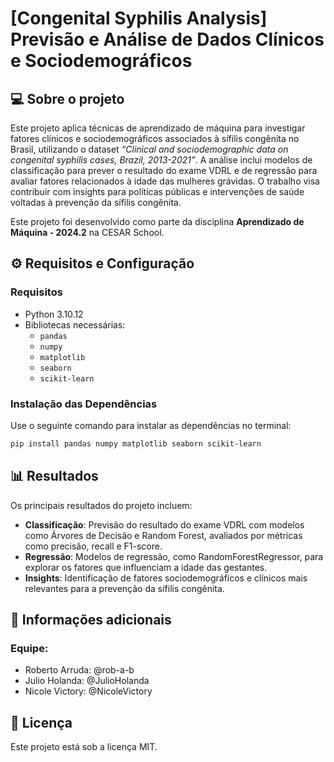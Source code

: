 # [Congenital Syphilis Analysis] Previsão e Análise de Dados Clínicos e Sociodemográficos  

## 💻 Sobre o projeto  
Este projeto aplica técnicas de aprendizado de máquina para investigar fatores clínicos e sociodemográficos associados à sífilis congênita no Brasil, utilizando o dataset *“Clinical and sociodemographic data on congenital syphilis cases, Brazil, 2013-2021”*. A análise inclui modelos de classificação para prever o resultado do exame VDRL e de regressão para avaliar fatores relacionados à idade das mulheres grávidas. O trabalho visa contribuir com insights para políticas públicas e intervenções de saúde voltadas à prevenção da sífilis congênita.  

Este projeto foi desenvolvido como parte da disciplina **Aprendizado de Máquina - 2024.2** na CESAR School.


## ⚙️ Requisitos e Configuração  
### Requisitos  
- Python 3.10.12
- Bibliotecas necessárias:  
  - `pandas`  
  - `numpy`  
  - `matplotlib`  
  - `seaborn`  
  - `scikit-learn`  

### Instalação das Dependências  
Use o seguinte comando para instalar as dependências no terminal:  
```bash
pip install pandas numpy matplotlib seaborn scikit-learn
```
## 📊 Resultados
Os principais resultados do projeto incluem:
- **Classificação**: Previsão do resultado do exame VDRL com modelos como Árvores de Decisão e Random Forest, avaliados por métricas como precisão, recall e F1-score.
- **Regressão**: Modelos de regressão, como RandomForestRegressor, para explorar os fatores que influenciam a idade das gestantes.
- **Insights**: Identificação de fatores sociodemográficos e clínicos mais relevantes para a prevenção da sífilis congênita.

## 🧐 Informações adicionais
### Equipe:
- Roberto Arruda: @rob-a-b  
- Julio Holanda: @JulioHolanda  
- Nicole Victory: @NicoleVictory  

## 📝 Licença
Este projeto está sob a licença MIT.
